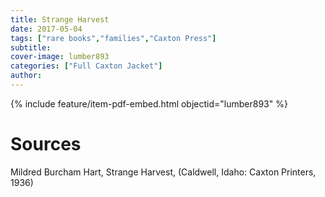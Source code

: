 ```yaml
---
title: Strange Harvest
date: 2017-05-04
tags: ["rare books","families","Caxton Press"]
subtitle: 
cover-image: lumber893
categories: ["Full Caxton Jacket"]
author: 
---
```


{% include feature/item-pdf-embed.html objectid="lumber893" %}

# Sources

Mildred Burcham Hart, Strange Harvest, (Caldwell, Idaho: Caxton Printers, 1936)